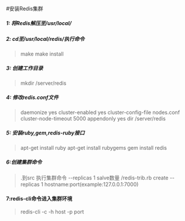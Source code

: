 #安装Redis集群
##### 1: 将Redis解压至/usr/local/
##### 2: cd至/usr/local/redis/执行命令
>make
make install

##### 3: 创建工作目录
>mkdir /server/redis

##### 4: 修改redis.conf文件
>daemonize yes
cluster-enabled yes
cluster-config-file nodes.conf
cluster-node-timeout 5000
appendonly yes
dir /server/redis

##### 5: 安装ruby,gem,redis-ruby接口
>apt-get install ruby
apt-get install rubygems
gem install redis

##### 6:创建集群命令
>.到src 执行集群命令
--replicas 1 salve数量
/redis-trib.rb  create --replicas 1 hostname:port(example:127.0.0.1:7000)

#### 7:redis-cli命令进入集群环境
>redis-cli -c -h host -p port